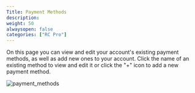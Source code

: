 ```yaml
---
Title: Payment Methods
description:
weight: 50
alwaysopen: false
categories: ["RC Pro"]
---
```

On this page you can view and edit your account's existing payment
methods, as well as add new ones to your account. Click the name of an
existing method to view and edit it or click the "+" icon to add a new
payment method.

![payment_methods](/images/rv/payment_methods.png?width=1000&height=365)
